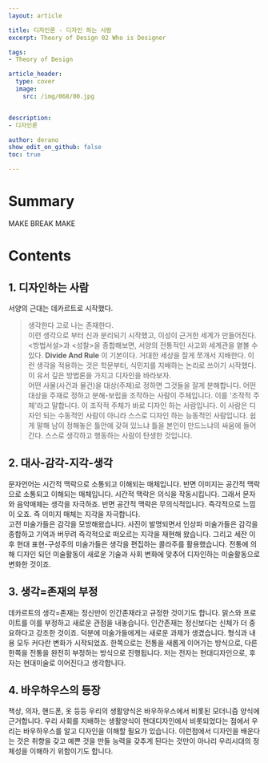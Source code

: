 ```yaml
---
layout: article

title: 디자인론 - 디자인 하는 사람
excerpt: Theory of Design 02 Who is Designer

tags: 
- Theory of Design

article_header:
  type: cover
  image:
    src: /img/068/00.jpg


description: 
- 디자인론

author: derano
show_edit_on_github: false
toc: true

--- 
```

# Summary
MAKE BREAK MAKE
  
# Contents
## 1. 디자인하는 사람
서양의 근대는 데카르트로 시작했다.   
> 생각한다 고로 나는 존재한다.  
이런 생각으로 부터 신과 분리되기 시작했고, 이성이 근거한 세계가 만들어진다. <방법서설>과 <성찰>을 종합해보면, 서양의 전통적인 사고와 세계관을 옅볼 수 있다. **Divide And Rule** 이 기본이다. 거대한 세상을 잘게 쪼개서 지배한다. 이런 생각을 적용하는 것은 학문부터, 식민지를 지배하는 논리로 쓰이기 시작했다. 이 유서 깊은 방법론을 가지고 디자인을 바라보자.  
어떤 사물(사건과 물건)을 대상(주제)로 정하면 그것들을 잘게 분해합니다. 어떤 대상을 주재로 정하고 분해-보립을 조작하는 사람이 주체입니다. 이를 '조작적 주체'라고 말합니다. 이 조작적 주체가 바로 디자인 하는 사람입니다. 이 사람은 디자인 되는 수동적인 사람이 아니라 스스로 디자인 하는 능동적인 사람입니다. 쉽게 말해 남이 정해놓은 틀안에 갖혀 있느냐 틀을 본인이 만드느냐의 싸움에 들어간다. 스스로 생각하고 행동하는 사람이 탄생한 것입니다.  

## 2. 대사-감각-지각-생각
문자언어는 시간적 맥락으로 소통되고 이해되는 매체입니다. 반면 이미지는 공간적 맥락으로 소통되고 이해되는 매체입니다. 시간적 맥락은 의식을 작동시킵니다. 그래서 문자와 음악매체는 생각을 자극하죠. 반면 공간적 맥락은 무의식적입니다. 즉각적으로 느낌이 오죠. 즉 이미지 매체는 지각을 자극합니다.  
고전 미술가들은 감각을 모방해왔습니다. 사진이 발명되면서 인상파 미술가들은 감각을 종합하고 기억과 버무려 즉각적으로 떠오르는 지각을 재현해 왔습니다. 그리고 세잔 이후 현대 표현-구성주의 미술가들은 생각을 편집하는 콜라주를 활용했습니다. 전통에 의해 디자인 되던 미술활동이 새로운 기술과 사회 변화에 맞추어 디자인하는 미술활동으로 변화한 것이죠.

## 3. 생각=존재의 부정
데카르트의 생각=존재는 정신만이 인간존재라고 규정한 것이기도 합니다. 맑스와 프로이트를 이를 부정하고 새로운 관점을 내놓습니다. 인간존재는 정신보다는 신체가 더 중요하다고 강조한 것이죠. 덕분에 미술가들에게는 새로운 과제가 생겼습니다. 형식과 내용 모두 커다란 변화가 시작되었죠. 한쪽으로는 전통을 새롭게 이어가는 방식으로, 다른 한쪽을 전통을 완전히 부정하는 방식으로 진행됩니다. 저는 전자는 현대디자인으로, 후자는 현대미술로 이어진다고 생각합니다.

## 4. 바우하우스의 등장
책상, 의자, 핸드폰, 옷 등등 우리의 생활양식은 바우하우스에서 비롯된 모더니즘 양식에 근거합니다. 우리 사회를 지배하는 생활양식이 현대디자인에서 비롯되었다는 점에서 우리는 바우하우스를 알고 디자인을 이해할 필요가 있습니다. 이런점에서 디자인을 배운다는 것은 취향을 갖고 예쁜 것을 만들 능력을 갖추게 된다는 것만이 아나리 우리시대의 정체성을 이해하기 위함이기도 합니다.
